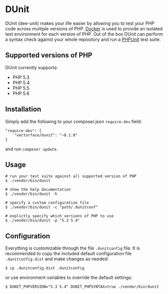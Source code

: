# DUnit

DUnit (dee-unit) makes your life easier by allowing you to test your PHP code
across multiple versions of PHP. [Docker](https://www.docker.com/whatisdocker/)
is used to provide an isolated test environment for each version of PHP. Out of
the box DUnit can perform a syntax check against your whole repository and run a
[PHPUnit](https://phpunit.de/) test suite.

## Supported versions of PHP

DUnit currently supports:
* PHP 5.3
* PHP 5.4
* PHP 5.5
* PHP 5.6

## Installation

Simply add the following to your composer.json `require-dev` field:

    "require-dev": {
        "vectorface/dunit": "~0.1.0"
    }

and run `composer update`.

## Usage

```shell
# run your test suite against all supported version of PHP
$ ./vendor/bin/dunit

# show the help documentation
$ ./vendor/bin/dunit -h

# specify a custom configuration file
$ ./vendor/bin/dunit -c "path/.dunitconf"

# explictly specify which versions of PHP to use
$ ./vendor/bin/dunit -p "5.3 5.4"
```

## Configuration

Everything is customizable through the file `.dunitconfig` file. It is
recommended to copy the included default configuration file `.dunitconfig.dist`
and make changes as needed:

```shell
$ cp .dunitconfig.dist .dunitconfig
```

or use environment variables to override the default settings:

```shell
$ DUNIT_PHPVERSION="5.3 5.4" DUNIT_PHPSYNTAX=true ./vendor/bin/dunit
```

